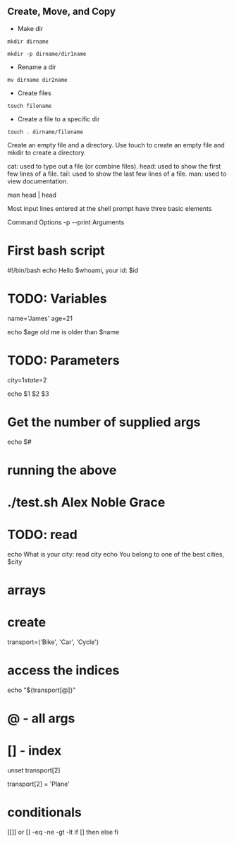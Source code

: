 ## Create, Move, and Copy

- Make dir

`mkdir dirname`

`mkdir -p dirname/dir1name`

- Rename a dir

`mv dirname dir2name`

- Create files

`touch filename`

- Create a file to a specific dir

`touch . dirname/filename`


Create an empty file and a directory. 
Use touch to create an empty file and mkdir to create a directory.

cat: used to type out a file (or combine files).
head: used to show the first few lines of a file.
tail: used to show the last few lines of a file.
man: used to view documentation.


man head | head

Most input lines entered at the shell prompt have three basic elements

Command
Options -p --print
Arguments

# First bash script
#!/bin/bash
echo Hello $whoami, your id: $id

# TODO: Variables 
name='James'
age=21

echo $age old me is older than $name

# TODO: Parameters
city=$1
state=$2

echo $1 $2 $3

# Get the number of supplied args
echo $#

# running the above
# ./test.sh Alex Noble Grace

# TODO: read
echo What is your city:
read city
echo You belong to one of the best cities, $city

# arrays
# create
transport=('Bike', 'Car', 'Cycle')

# access the indices
echo "${transport[@]}"

# @ - all args
# [] - index

unset transport[2]

transport[2] = 'Plane'

# conditionals
[[]] or []
-eq -ne -gt -lt
if []
then
else
fi
